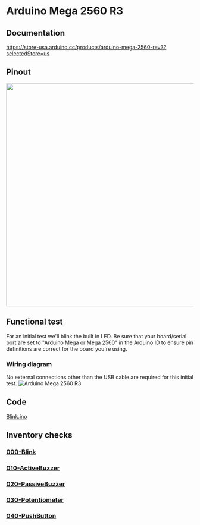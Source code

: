# Arduino Mega 2560 R3

## Documentation
https://store-usa.arduino.cc/products/arduino-mega-2560-rev3?selectedStore=us

## Pinout
<img src="https://user-images.githubusercontent.com/15940/208022456-11d2173f-547e-493c-84b1-5fd1e4ccbec2.png" width="600">

## Functional test
For an initial test we'll blink the built in LED.  Be sure that your board/serial port are set to "Arduino Mega or Mega 2560"
in the Arduino ID to ensure pin definitions are correct for the board you're using.

### Wiring diagram
No external connections other than the USB cable are required for this initial test.
![Arduino Mega 2560 R3](https://user-images.githubusercontent.com/15940/208020185-da1e9067-fe6b-4676-904c-f96625253091.png)

## Code
[Blink.ino](Blink/Blink.ino)

## Inventory checks
### [000-Blink](000-Blink/000-Blink.ino)
### [010-ActiveBuzzer](010-ActiveBuzzer/010-ActiveBuzzer.ino)
### [020-PassiveBuzzer](020-PassiveBuzzer/020-PassiveBuzzer.ino)
### [030-Potentiometer](030-Potentiometer/030-Potentiometer.ino)
### [040-PushButton](040-PushButton/040-PushButton.ino)
